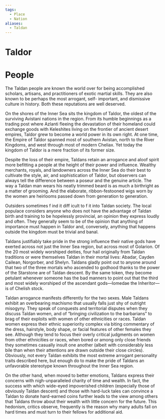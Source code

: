 ```yaml
---
tags:
  - Place
  - Nation
aliases:
  - Taldan
---
```

# Taldor

# People
The Taldan people are known the world over for being accomplished scholars, artisans, and practitioners of exotic martial skills. They are also known to be perhaps the most arrogant, self- important, and dismissive culture in history. Both these reputations are well deserved.

On the shores of the Inner Sea sits the kingdom of Taldor, the oldest of the surviving Avistani nations in the region. From its humble beginnings as a trading post where Azlanti fleeing the devastation of their homeland could exchange goods with Keleshites living on the frontier of ancient desert empires, Taldor grew to become a world power in its own right. At one time, the Empire of Taldor spanned most of southern Avistan, north to the River Kingdoms, and west through most of modern Cheliax. Yet today the kingdom of Taldor is a mere fraction of its former size.

Despite the loss of their empire, Taldans retain an arrogance and aloof spirit more befitting a people at the height of their power and influence. Wealthy merchants, royals, and landowners across the Inner Sea do their best to cultivate the style, air, and sophistication of Taldor, but observers can always tell the difference between a poseur and the genuine article. The way a Taldan man wears his neatly trimmed beard is as much a birthright as a matter of grooming. And the elaborate, ribbon-festooned wigs worn by the women are heirlooms passed down from generation to generation.

Outsiders sometimes f ind it diff icult to f it into Taldan society. The local populace considers anyone who does not have the advantage of Taldan birth and training to be hopelessly provincial, an opinion they express loudly and often. They generally seem to be of the opinion that anything of importance must happen in Taldor and, conversely, anything that happens outside the kingdom must be trivial and banal.

Taldans justifiably take pride in the strong influence their native gods have exerted across not just the Inner Sea region, but across most of Golarion. Of the 20 most widely worshiped deities, four hail originally from Taldan traditions or were themselves Taldan in their mortal lives: Abadar, Cayden Cailean, Norgorber, and Shelyn. Taldans gladly point out to anyone around that two of the three mortals who ascended to godhood thanks to the power of the Starstone are of Taldan descent. By the same token, they become petulant whenever someone has the bad manners to point out that the third and most widely worshiped of the ascendant gods—Iomedae the Inheritor—is of Chelish stock.

Taldan arrogance manifests differently for the two sexes. Male Taldans exhibit an overbearing machismo that usually falls just shy of outright misogyny. They speak of conquests and territorial disputes when they discuss Taldan women, and of “bringing civilization to the barbarians” to brag of their exploits with women of other ethnicities or races. Taldan women express their ethnic superiority complex via biting commentary of the dress, hairstyle, body shape, or facial features of other females they see. Although they tend to focus their overly critical judgments on women from other ethnicities or races, when bored or among only close friends they sometimes casually insult one another (albeit with considerably less bile than when their attentions are drawn outside their close circles). Obviously, not every Taldan exhibits the most extreme arrogant personality traits described here, but enough do to make the pride of Taldans an unfavorable stereotype known throughout the Inner Sea region.

On the other hand, when moved to better emotions, Taldans express their concerns with nigh-unparalleled charity of time and wealth. In fact, the success with which wide-eyed impoverished children (especially those of obviously Taldan descent) and those with hard-luck tales can convince a Taldan to donate hard-earned coins further leads to the view among others that Taldans throw about their wealth with little concern for the future. This hedonism, critics observe, frequently is the reason why many adults fall on hard times and must turn to their fellows for additional aid. 